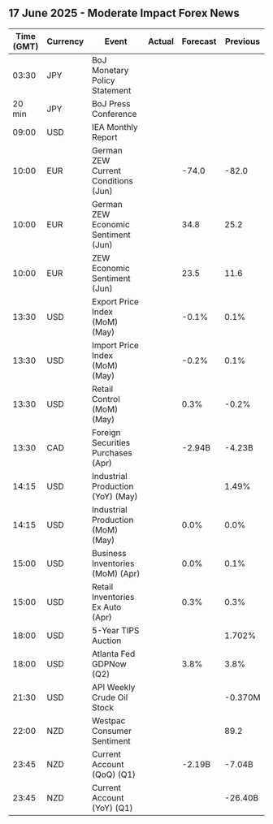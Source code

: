 ## 17 June 2025 - Moderate Impact Forex News

| Time (GMT) | Currency | Event | Actual | Forecast | Previous |
|------|----------|-------|--------|----------|----------|
| 03:30 | JPY | BoJ Monetary Policy Statement |  |  |  |
| 20 min | JPY | BoJ Press Conference |  |  |  |
| 09:00 | USD | IEA Monthly Report |  |  |  |
| 10:00 | EUR | German ZEW Current Conditions (Jun) |  | -74.0 | -82.0 |
| 10:00 | EUR | German ZEW Economic Sentiment (Jun) |  | 34.8 | 25.2 |
| 10:00 | EUR | ZEW Economic Sentiment (Jun) |  | 23.5 | 11.6 |
| 13:30 | USD | Export Price Index (MoM) (May) |  | -0.1% | 0.1% |
| 13:30 | USD | Import Price Index (MoM) (May) |  | -0.2% | 0.1% |
| 13:30 | USD | Retail Control (MoM) (May) |  | 0.3% | -0.2% |
| 13:30 | CAD | Foreign Securities Purchases (Apr) |  | -2.94B | -4.23B |
| 14:15 | USD | Industrial Production (YoY) (May) |  |  | 1.49% |
| 14:15 | USD | Industrial Production (MoM) (May) |  | 0.0% | 0.0% |
| 15:00 | USD | Business Inventories (MoM) (Apr) |  | 0.0% | 0.1% |
| 15:00 | USD | Retail Inventories Ex Auto (Apr) |  | 0.3% | 0.3% |
| 18:00 | USD | 5-Year TIPS Auction |  |  | 1.702% |
| 18:00 | USD | Atlanta Fed GDPNow (Q2) |  | 3.8% | 3.8% |
| 21:30 | USD | API Weekly Crude Oil Stock |  |  | -0.370M |
| 22:00 | NZD | Westpac Consumer Sentiment |  |  | 89.2 |
| 23:45 | NZD | Current Account (QoQ) (Q1) |  | -2.19B | -7.04B |
| 23:45 | NZD | Current Account (YoY) (Q1) |  |  | -26.40B |
